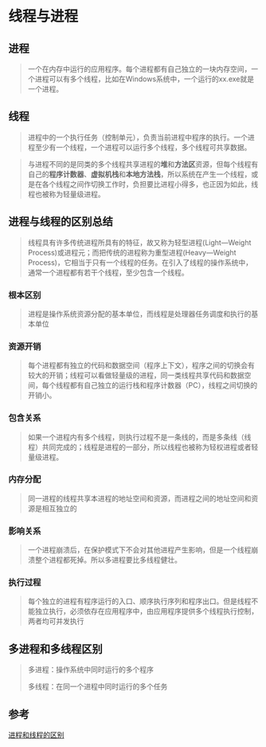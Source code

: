 # 线程与进程
## 进程

> 一个在内存中运行的应用程序。每个进程都有自己独立的一块内存空间，一个进程可以有多个线程，比如在Windows系统中，一个运行的xx.exe就是一个进程。

## 线程

> 进程中的一个执行任务（控制单元），负责当前进程中程序的执行。一个进程至少有一个线程，一个进程可以运行多个线程，多个线程可共享数据。

> 与进程不同的是同类的多个线程共享进程的**堆**和**方法区**资源，但每个线程有自己的**程序计数器**、**虚拟机栈**和**本地方法栈**，所以系统在产生一个线程，或是在各个线程之间作切换工作时，负担要比进程小得多，也正因为如此，线程也被称为轻量级进程。

## 进程与线程的区别总结

> 线程具有许多传统进程所具有的特征，故又称为轻型进程(Light—Weight Process)或进程元；而把传统的进程称为重型进程(Heavy—Weight Process)，它相当于只有一个线程的任务。在引入了线程的操作系统中，通常一个进程都有若干个线程，至少包含一个线程。

### **根本区别**

> 进程是操作系统资源分配的基本单位，而线程是处理器任务调度和执行的基本单位

### **资源开销**

> 每个进程都有独立的代码和数据空间（程序上下文），程序之间的切换会有较大的开销；线程可以看做轻量级的进程，同一类线程共享代码和数据空间，每个线程都有自己独立的运行栈和程序计数器（PC），线程之间切换的开销小。

### **包含关系**

> 如果一个进程内有多个线程，则执行过程不是一条线的，而是多条线（线程）共同完成的；线程是进程的一部分，所以线程也被称为轻权进程或者轻量级进程。

### **内存分配**

> 同一进程的线程共享本进程的地址空间和资源，而进程之间的地址空间和资源是相互独立的

### **影响关系**

> 一个进程崩溃后，在保护模式下不会对其他进程产生影响，但是一个线程崩溃整个进程都死掉。所以多进程要比多线程健壮。

### **执行过程**

> 每个独立的进程有程序运行的入口、顺序执行序列和程序出口。但是线程不能独立执行，必须依存在应用程序中，由应用程序提供多个线程执行控制，两者均可并发执行

## 多进程和多线程区别

> 多进程：操作系统中同时运行的多个程序
>
> 多线程：在同一个进程中同时运行的多个任务

## 参考

[进程和线程的区别](https://blog.csdn.net/witnessai1/article/details/52551362?ops_request_misc=%257B%2522request%255Fid%2522%253A%2522163005402916780255220351%2522%252C%2522scm%2522%253A%252220140713.130102334.pc%255Fall.%2522%257D&request_id=163005402916780255220351&biz_id=0&utm_medium=distribute.pc_search_result.none-task-blog-2~all~first_rank_v2~rank_v29-1-52551362.pc_search_result_cache&utm_term=markdown%E8%AF%AD%E6%B3%95&spm=1018.2226.3001.4187)

